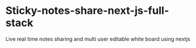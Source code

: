 # Sticky-notes-share-next-js-full-stack
Live real time notes sharing and multi user editable white board using nextjs
